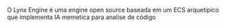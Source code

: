 O Lynx Engine é uma engine open source baseada em um ECS arquetipico que implementa IA memetica para analise de código 